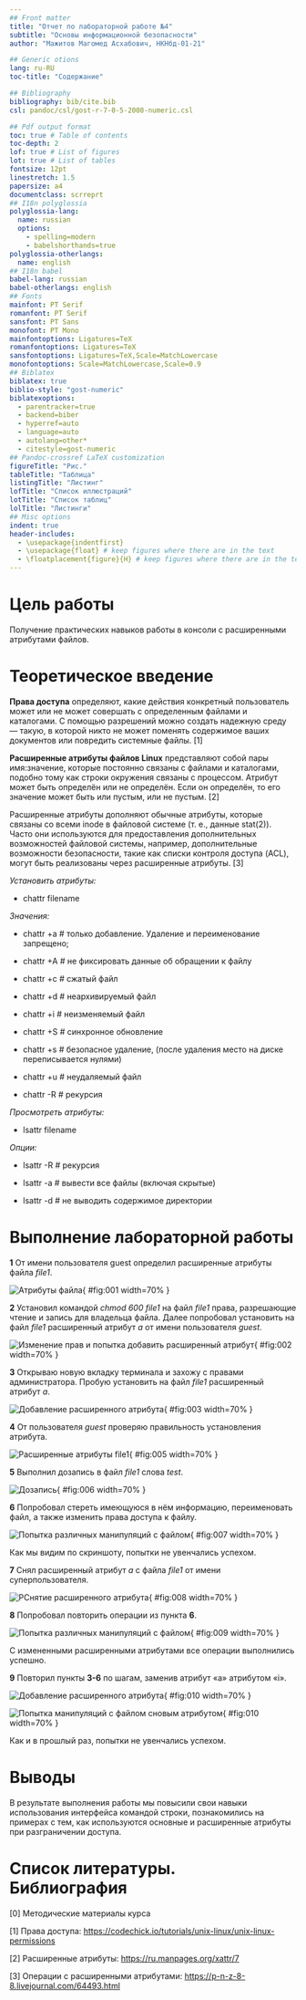 ```yaml
---
## Front matter
title: "Отчет по лабораторной работе №4"
subtitle: "Основы информационной безопасности"
author: "Мажитов Магомед Асхабович, НКНбд-01-21"

## Generic otions
lang: ru-RU
toc-title: "Содержание"

## Bibliography
bibliography: bib/cite.bib
csl: pandoc/csl/gost-r-7-0-5-2008-numeric.csl

## Pdf output format
toc: true # Table of contents
toc-depth: 2
lof: true # List of figures
lot: true # List of tables
fontsize: 12pt
linestretch: 1.5
papersize: a4
documentclass: scrreprt
## I18n polyglossia
polyglossia-lang:
  name: russian
  options:
	- spelling=modern
	- babelshorthands=true
polyglossia-otherlangs:
  name: english
## I18n babel
babel-lang: russian
babel-otherlangs: english
## Fonts
mainfont: PT Serif
romanfont: PT Serif
sansfont: PT Sans
monofont: PT Mono
mainfontoptions: Ligatures=TeX
romanfontoptions: Ligatures=TeX
sansfontoptions: Ligatures=TeX,Scale=MatchLowercase
monofontoptions: Scale=MatchLowercase,Scale=0.9
## Biblatex
biblatex: true
biblio-style: "gost-numeric"
biblatexoptions:
  - parentracker=true
  - backend=biber
  - hyperref=auto
  - language=auto
  - autolang=other*
  - citestyle=gost-numeric
## Pandoc-crossref LaTeX customization
figureTitle: "Рис."
tableTitle: "Таблица"
listingTitle: "Листинг"
lofTitle: "Список иллюстраций"
lotTitle: "Список таблиц"
lolTitle: "Листинги"
## Misc options
indent: true
header-includes:
  - \usepackage{indentfirst}
  - \usepackage{float} # keep figures where there are in the text
  - \floatplacement{figure}{H} # keep figures where there are in the text
---
```


# Цель работы

Получение практических навыков работы в консоли с расширенными атрибутами файлов.

# Теоретическое введение

**Права доступа** определяют, какие действия конкретный пользователь может или не может совершать с определенным файлами и каталогами. С помощью разрешений можно создать надежную среду — такую, в которой никто не может поменять содержимое ваших документов или повредить системные файлы. [1]

**Расширенные атрибуты файлов Linux** представляют собой пары имя:значение, которые постоянно связаны с файлами и каталогами, подобно тому как строки окружения связаны с процессом. Атрибут может быть определён или не определён. Если он определён, то его значение может быть или пустым, или не пустым. [2]

Расширенные атрибуты дополняют обычные атрибуты, которые связаны со всеми inode в файловой системе (т. е., данные stat(2)). Часто они используются для предоставления дополнительных возможностей файловой системы, например, дополнительные возможности безопасности, такие как списки контроля доступа (ACL), могут быть реализованы через расширенные атрибуты. [3]

*Установить атрибуты:*

- chattr filename

*Значения:*

- chattr +a # только добавление. Удаление и переименование запрещено;

- chattr +A # не фиксировать данные об обращении к файлу

- chattr +c # сжатый файл

- chattr +d # неархивируемый файл

- chattr +i # неизменяемый файл

- chattr +S # синхронное обновление

- chattr +s # безопасное удаление, (после удаления место на диске переписывается нулями)

- chattr +u # неудаляемый файл

- chattr -R # рекурсия

*Просмотреть атрибуты:*

- lsattr filename

*Опции:*

- lsattr -R # рекурсия

- lsattr -a # вывести все файлы (включая скрытые)

- lsattr -d # не выводить содержимое директории

# Выполнение лабораторной работы

**1** От имени пользователя guest определил расширенные атрибуты файла *file1*.

![Атрибуты файла](image/1.png){ #fig:001 width=70% }

**2** Установил командой *chmod 600 file1* на файл *file1* права, разрешающие чтение и запись для владельца файла. Далее попробовал установить на файл *file1* расширенный атрибут *a* от имени пользователя *guest*.

![Изменение прав и попытка добавить расширенный атрибут](image/2.png){ #fig:002 width=70% }

**3** Открываю новую вкладку терминала и захожу с правами администратора. Пробую установить на файл *file1* расширенный атрибут *a*.

![Добавление расширенного атрибута](image/3.png){ #fig:003 width=70% }

**4** От пользователя *guest* проверяю правильность установления атрибута.

![Расширенные атрибуты file1](image/4.png){ #fig:005 width=70% }

**5** Выполнил дозапись в файл *file1* слова *test*.

![Дозапись](image/5.png){ #fig:006 width=70% }

**6** Попробовал стереть имеющуюся в нём информацию, переименовать файл, а также изменить права доступа к файлу.

![Попытка различных манипуляций с файлом](image/6.png){ #fig:007 width=70% }

Как мы видим по скриншоту, попытки не увенчались успехом.

**7** Снял расширенный атрибут *a* с файла *file1* от имени суперпользователя.

![РСнятие расширенного атрибута](image/7.png){ #fig:008 width=70% }

**8** Попробовал повторить операции из пункта **6**.

![Попытка различных манипуляций с файлом](image/8.png){ #fig:009 width=70% }

С измененными расширенными атрибутами все операции выполнились успешно.

**9** Повторил пункты **3-6** по шагам, заменив атрибут «a» атрибутом «i». 

![Добавление расширенного атрибута](image/9.png){ #fig:010 width=70% }

![Попытка манипуляций с файлом сновым атрибутом](image/10.png){ #fig:010 width=70% }

Как и в прошлый раз, попытки не увенчались успехом.

# Выводы

В результате выполнения работы мы повысили свои навыки использования интерфейса командой строки, познакомились на примерах с тем, как используются основные и расширенные атрибуты при разграничении доступа.

# Список литературы. Библиография

[0] Методические материалы курса

[1] Права доступа: https://codechick.io/tutorials/unix-linux/unix-linux-permissions

[2] Расширенные атрибуты: https://ru.manpages.org/xattr/7

[3] Операции с расширенными атрибутами: https://p-n-z-8-8.livejournal.com/64493.html